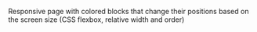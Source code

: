 Responsive page with colored blocks that change their positions based on the screen size (CSS flexbox, relative width and order)
